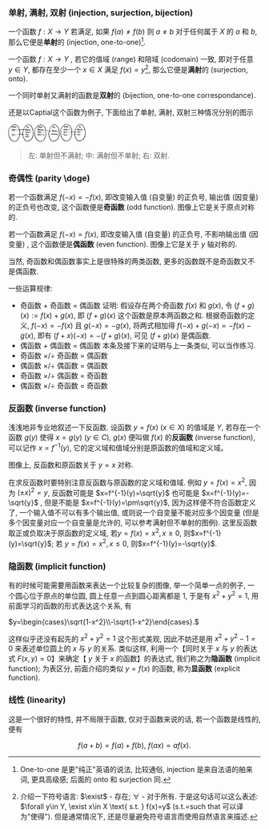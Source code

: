 ### 单射, 满射, 双射 (injection, surjection, bijection)

一个函数 $f:X\rightarrow Y$ 若满足, 如果 $f(a)\neq f(b)$ 则 $a\neq b$ 对于任何属于 $X$ 的 $a$ 和 $b$, 那么它便是**单射**的 (injection, one-to-one)[^1].

一个函数 $f:X\rightarrow Y$ , 若它的值域 (range) 和陪域 (codomain) 一致, 即对于任意 $y\in Y$, 都存在至少一个 $x\in X$ 满足 $f(x)=y$[^2], 那么它便是**满射**的 (surjection, onto).

一个同时单射又满射的函数是**双射**的 (bijection, one-to-one correspondance).

还是以Captial这个函数为例子, 下面给出了单射, 满射, 双射三种情况分别的图示

<img src="image-20230302091706069.png" alt="image-20230302091706069" style="zoom: 15%;" />

> 左: 单射但不满射;
> 中: 满射但不单射;
> 右: 双射.

### 奇偶性 (parity \doge)

若一个函数满足 $f(-x)=-f(x)$, 即改变输入值 (自变量) 的正负号, 输出值 (因变量) 的正负号也改变, 这个函数便是**奇函数** (odd function). 图像上它是关于原点对称的.

若一个函数满足 $f(-x)=f(x)$, 即改变输入值 (自变量) 的正负号, 不影响输出值 (因变量) , 这个函数便是**偶函数** (even function). 图像上它是关于 $y$ 轴对称的.

当然, 奇函数和偶函数事实上是很特殊的两类函数, 更多的函数既不是奇函数又不是偶函数.

一些运算规律:

- 奇函数 + 奇函数 = 偶函数
  证明: 假设存在两个奇函数 $f(x)$ 和 $g(x)$, 令 $(f+g)(x) := f(x) + g(x)$, 即 $(f+g)(x)$ 这个函数是原本两函数之和. 根据奇函数的定义, $f(-x)=-f(x)$ 且 $g(-x)=-g(x)$, 将两式相加得 $f(-x)+g(-x)=-f(x)-g(x)$, 即有 $(f+x)(-x)=-(f+g)(x)$, 可见 $(f+g)(x)$ 是偶函数.
- 偶函数 + 偶函数 = 偶函数
  本条及接下来的证明与上一条类似, 可以当作练习.
- 奇函数 ×/÷ 奇函数 = 偶函数
- 偶函数 ×/÷ 偶函数 = 偶函数
- 奇函数 ×/÷ 偶函数 = 奇函数
- 偶函数 ×/÷ 奇函数 = 奇函数

### 反函数 (inverse function)

浅浅地非专业地叙述一下反函数. 设函数 $y=f(x)\ (x\in X)$ 的值域是 $Y$, 若存在一个函数 $g(y)$ 使得 $x= g(y)\ (y\in C)$, $g(x)$ 便叫做 $f(x)$ 的**反函数** (inverse function), 可以记作 $x=f^{-1}(y)$, 它的定义域和值域分别是原函数的值域和定义域。

图像上, 反函数和原函数关于 $y=x$ 对称.

在求反函数时要特别注意反函数与原函数的定义域和值域. 例如 $y=f(x)=x^2$, 因为 $(\pm x)^2=y$, 反函数可能是 $x=f^{-1}(y)=\sqrt{y}$ 也可能是 $x=f^{-1}(y)=-\sqrt{y}$ , 但是不能是 $x=f^{-1}(y)=\pm\sqrt{y}$, 因为这样便不符合函数定义了, 一个输入值不可以有多个输出值, 或则说一个自变量不能对应多个因变量 (但是多个因变量对应一个自变量是允许的, 可以参考满射但不单射的图例). 这里反函数取正或负取决于原函数的定义域, 若$y=f(x)=x^2, x\ge 0$, 则$x=f^{-1}(y)=\sqrt{y}$; 若 $y=f(x)=x^2, x\le 0$, 则$x=f^{-1}(y)=-\sqrt{y}$.

### 隐函数 (implicit function)

有的时候可能需要用函数来表达一个比较复杂的图像, 举一个简单一点的例子, 一个圆心位于原点的单位圆, 圆上任意一点到圆心距离都是 $1$, 于是有 $x^2+y^2=1$, 用前面学习的函数的形式表达这个关系, 有

$y=\begin{cases}\sqrt{1-x^2}\\-\sqrt{1-x^2}\end{cases}.$

这样似乎还没有起先的 $x^2+y^2=1$ 这个形式美观, 因此不妨还是用 $x^2+y^2-1=0$ 来表述单位圆上的 $x$ 与 $y$ 的关系. 类似这样, 利用一个【同时关于 $x$ 与 $y$ 的表达式 $F(x,y)=0$】来确定【 $y$ 关于 $x$ 的函数】的表达式, 我们称之为**隐函数** (implicit function); 为表区分, 前面介绍的类似 $y=f(x)$ 的函数, 称为**显函数** (explicit function).

### 线性 (linearity)

这是一个很好的特性, 并不局限于函数, 仅对于函数来说的话, 若一个函数是线性的, 便有

$$f(a+b)=f(a)+f(b),\ f(ax)=af(x).$$

[^1]: One-to-one 是更"纯正"英语的说法, 比较通俗, injection 是来自法语的舶来词, 更具高级感; 后面的 onto 和 surjection 同.
[^2]: 介绍一下符号语言: $\exist$ - 存在; $\forall$ - 对于所有. 于是这句话可以这么表述: $\forall y\in Y, \exist x\in X \text{ s.t. } f(x)=y$ (s.t.=such that 可以译为"使得"). 但是通常情况下, 还是尽量避免符号语言而使用自然语言来描述.